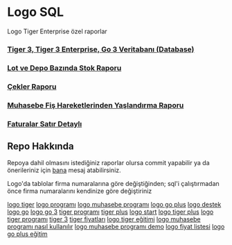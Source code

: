 # Logo SQL
Logo Tiger Enterprise özel raporlar

### [Tiger 3, Tiger 3 Enterprise, Go 3 Veritabanı (Database)](Tablo%20Açıklamaları%20Yeni)
### [Lot ve Depo Bazında Stok Raporu](lot_depo_rapor.sql "Logo Tiger Enterprise özel rapor - Lot ve Depo Bazında Stok")
### [Çekler Raporu](cekler.sql "Logo Muhasebe Programı Çekler Raporu")
### [Muhasebe Fiş Hareketlerinden Yaşlandırma Raporu](Borc%20Yaslandirma "Logo Tiger Muhasebe Programı Borç Yaşlandırma")
### [Faturalar Satır Detaylı](Faturalar%20Sat%C4%B1r%20Detayl%C4%B1 "Satır Bazında Fatura Detay İndirilecek KDV")


## Repo Hakkında
Repoya dahil olmasını istediğiniz raporlar olursa commit yapabilir ya da önerileriniz için [bana](https://facebook.com/ugurozpinar) mesaj atabilirsiniz.

Logo'da tablolar firma numaralarına göre değiştiğinden; sql'i çalıştırmadan önce firma numaralarını kendinize göre değiştiriniz



[logo tiger](https://ugurozpinar.github.io/Logo/ "logo tiger")
[logo programı](https://ugurozpinar.github.io/Logo/ "logo programı")
[logo muhasebe programı](https://ugurozpinar.github.io/Logo/ "logo muhasebe programı")
[logo go plus](https://ugurozpinar.github.io/Logo/ "logo go plus")
[logo destek](https://ugurozpinar.github.io/Logo/ "logo destek")
[logo go](https://ugurozpinar.github.io/Logo/ "logo go")
[logo go 3](https://ugurozpinar.github.io/Logo/ "logo go 3")
[tiger programı](https://ugurozpinar.github.io/Logo/ "tiger programı")
[tiger plus](https://ugurozpinar.github.io/Logo/ "tiger plus")
[logo start](https://ugurozpinar.github.io/Logo/ "logo start")
[logo tiger plus](https://ugurozpinar.github.io/Logo/ "logo tiger plus")
[logo tiger programı](https://ugurozpinar.github.io/Logo/ "logo tiger programı")
[tiger 3](https://ugurozpinar.github.io/Logo/ "tiger 3")
[tiger fiyatları](https://ugurozpinar.github.io/Logo/ "tiger fiyatları")
[logo tiger eğitimi](https://ugurozpinar.github.io/Logo/ "logo tiger eğitimi")
[logo muhasebe programı nasıl kullanılır](https://ugurozpinar.github.io/Logo/ "logo muhasebe programı nasıl kullanılır")
[logo muhasebe programı demo](https://ugurozpinar.github.io/Logo/ "logo muhasebe programı demo")
[logo fiyat listesi](https://ugurozpinar.github.io/Logo/ "logo fiyat listesi")
[logo go plus eğitim](https://ugurozpinar.github.io/Logo/ "logo go plus eğitim")
